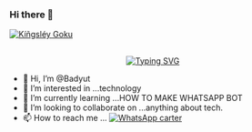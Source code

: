 ### Hi there 👋

<a href="https://imgbb.com/"><img src="https://i.ibb.co/t3tbKCJ/K-gsl-y-Goku.jpg" alt="Kíñgsléy Goku" border="0"></a>

## <!-- Typing SVG -->
<p align="center">
    <a href="https://github.com/Fadilzain">
        <img
        src="https://readme-typing-svg.herokuapp.com?size=30&width=800&lines=✌️+Hi+am+Badyut+and+Still+learning+𝙾𝚏;how+to+deploy+and+create;best+regards+kingsley+plz+follow+And+we+should;work+together+on+More+Things🤖✌️."
            alt="Typing SVG"
        />
    </a>
</p>

- 👋 Hi, I’m @Badyut
- 👀 I’m interested in ...technology
- 🌱 I’m currently learning ...HOW TO MAKE WHATSAPP BOT
- 💞️ I’m looking to collaborate on ...anything about tech. 
- 📫 How to reach me ... [![WhatsApp carter](https://img.shields.io/badge/WhatsApp-25D366?style=for-the-badge&logo=whatsapp&logoColor=white)](https://wa.me/263713220803) 

<!--
**Badyut/badyut** is a ✨ _special_ ✨ repository because its `README.md` (this file) appears on your GitHub profile.
